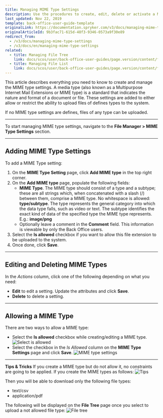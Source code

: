 ```yaml
---
title: Managing MIME Type Settings
description: Use the procedures to create, edit, delete or activate a MIME type in the Back Office.
last_updated: Nov 22, 2019
template: back-office-user-guide-template
originalLink: https://documentation.spryker.com/v3/docs/managing-mime-type-settings
originalArticleId: 9b3fac71-615d-48f3-9346-0573a9f30e89
redirect_from:
  - /v3/docs/managing-mime-type-settings
  - /v3/docs/en/managing-mime-type-settings
related:
  - title: Managing File Tree
    link: docs/scos/user/back-office-user-guides/page.version/content/file-manager/managing-file-tree.html
  - title: Managing File List
    link: docs/scos/user/back-office-user-guides/page.version/content/file-manager/managing-file-list.html
---
```


This article describes everything you need to know to create and manage the MIME type settings.
A media type (also known as a Multipurpose Internet Mail Extensions or MIME type) is a standard that indicates the nature and format of a document or file. These settings are added to either allow or restrict the ability to upload files of defines types to the system.

If no MIME type settings are defines, files of any type can be uploaded.
***
To start managing MIME type settings, navigate to the **File Manager > MIME Type Settings** section.
***
## Adding MIME Type Settings
To add a MIME Type setting:
1. On the **MIME Type Setting** page, click **Add MIME type** in the top right corner. 
2. On the **Add MIME type** page, populate the following fields:
    * **MIME Type**. The MIME type should consist of a type and a subtype; these are all strings which, when concatenated with a slash (/) between them, comprise a MIME type. No whitespace is allowed: **type/subtype**. The type represents the general category into which the data type falls, such as video or text. The subtype identifies the exact kind of data of the specified type the MIME type represents. E.g.: **image/png**
    * Optionally leave a comment in the **Comment** field. This information is viewable by only the Back Office users.
3. Select the **Is allowed** checkbox if you want to allow this file extension to be uploaded to the system.
4. Once done, click **Save**.
***
## Editing and Deleting MIME Types
In the _Actions_ column, click one of the following depending on what you need:
* **Edit** to edit a setting. Update the attributes and click **Save**.
* **Delete** to delete a setting.
***
## Allowing a MIME Type
There are two ways to allow a MIME type:

* Select the **Is allowed** checkbox while creating/editing a MIME type.
    ![Select is allowed](https://spryker.s3.eu-central-1.amazonaws.com/docs/User+Guides/Back+Office+User+Guides/File+Manager/Managing+MIME+Type+Settings/allowing-mime-type.gif)
* Select the checkbox in the _Is Allowed_ column on the **MIME Type Settings** page and click **Save**.
    ![MIME type settings](https://spryker.s3.eu-central-1.amazonaws.com/docs/User+Guides/Back+Office+User+Guides/File+Manager/Managing+MIME+Type+Settings/mime-type-settings.gif)
***
**Tips & Tricks**
If you create a MIME type but do not allow it, no constraints are going to be applied. 
If you create the MIME types as follows:
![Tips](https://spryker.s3.eu-central-1.amazonaws.com/docs/User+Guides/Back+Office+User+Guides/File+Manager/Managing+MIME+Type+Settings/tips-one.png) 

Then you will be able to download only the following file types:
* text/csv 
* application/pdf

The following will be displayed on the **File Tree** page once you select to upload a not allowed file type: 
![File tree](https://spryker.s3.eu-central-1.amazonaws.com/docs/User+Guides/Back+Office+User+Guides/File+Manager/Managing+MIME+Type+Settings/file-tree.png)
